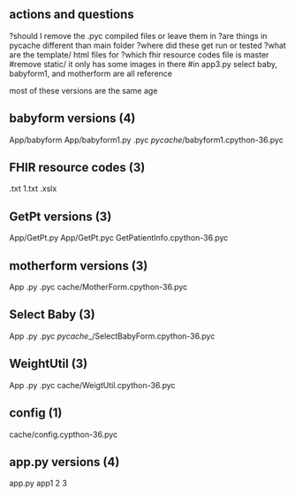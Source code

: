 ## actions and questions
?should I remove the .pyc compiled files or leave them in
?are things in pycache different than main folder
?where did these get run or tested 
?what are the template/ html files for
?which fhir resource codes file is master
#remove static/ it only has some images in there
#in app3.py select baby, babyform1, and motherform are all reference

most of these versions are the same age
## babyform versions (4)
App/babyform
App/babyform1.py .pyc
_pycache_/babyform1.cpython-36.pyc

## FHIR resource codes (3)
.txt 1.txt .xslx

## GetPt versions (3)
App/GetPt.py
App/GetPt.pyc
GetPatientInfo.cpython-36.pyc

## motherform versions (3)
App .py .pyc
cache/MotherForm.cpython-36.pyc

## Select Baby  (3)
App .py .pyc
_pycache__/SelectBabyForm.cpython-36.pyc

## WeightUtil (3)
App .py .pyc
cache/WeigtUtil.cpython-36.pyc

## config (1)
cache/config.cypthon-36.pyc

## app.py versions (4)
app.py app1 2 3 
